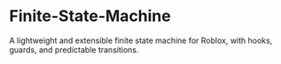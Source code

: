 # Finite-State-Machine
A lightweight and extensible finite state machine for Roblox, with hooks, guards, and predictable transitions.
